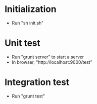 # Initialization
* Run "sh init.sh"

# Unit test
* Run "grunt server" to start a server
* In browser, "http://localhost:9000/test"

# Integration test
* Run "grunt test"
